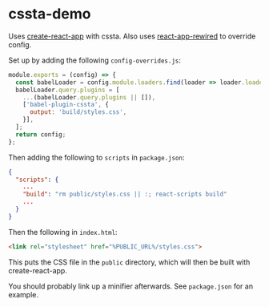 # cssta-demo

Uses [create-react-app](https://github.com/facebookincubator/create-react-app) with cssta. Also uses [react-app-rewired](https://github.com/timarney/react-app-rewired) to override config.

Set up by adding the following `config-overrides.js`:

```js
module.exports = (config) => {
  const babelLoader = config.module.loaders.find(loader => loader.loader === 'babel');
  babelLoader.query.plugins = [
    ...(babelLoader.query.plugins || []),
    ['babel-plugin-cssta', {
      output: 'build/styles.css',
    }],
  ];
  return config;
};
```

Then adding the following to `scripts` in `package.json`:

```json
{
  "scripts": {
    ...
    "build": "rm public/styles.css || :; react-scripts build"
    ...
  }
}
```

Then the following in `index.html`:

```html
<link rel="stylesheet" href="%PUBLIC_URL%/styles.css">
```

This puts the CSS file in the `public` directory, which will then be built with create-react-app.

You should probably link up a minifier afterwards. See `package.json` for an example.
